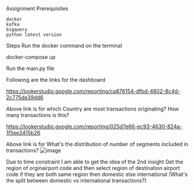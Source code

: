 Assignment
Prerequisites

    docker
    kafka
    bigquery 
    python latest version

Steps
Run the docker command on the terminal

docker-compose up

Run the main.py file 

Following are the links for the dashboard

https://lookerstudio.google.com/reporting/ca876154-dfbd-4802-8c4d-2c775de39dd6

Above link is for which Country are most transactions originating? How many transactions is this?

https://lookerstudio.google.com/reporting/025d7e66-ec93-4630-824a-1f5ee2415b26

Above link is for What's the distribution of number of segments included in transactions?
![image](https://github.com/jayamaalathy-datascience/assignment-kafka/assets/58150949/72e50de5-34da-4389-b514-d29710a43982)

Due to time constraint I am able to get the idea of the 2nd insight
Get the region of orginairport code and then select region of destination airport code if they are both same region then domestic else international
(What's the split between domestic vs international transactions?)


